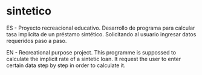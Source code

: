 # sintetico
ES - 
Proyecto recreacional educativo. Desarrollo de programa para calcular tasa implícita de un préstamo sintético. Solicitando al usuario ingresar datos requeridos paso a paso.

EN - 
Recreational purpose project. This programme is suppossed to calculate the implicit rate of a sintetic loan. It request the user to enter certain data step by step in order to calculate it.
